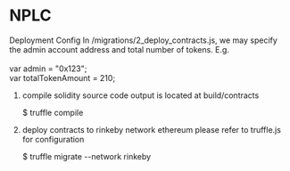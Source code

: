 # NPLC

Deployment Config
In /migrations/2_deploy_contracts.js, 
we may specify the admin account address and total number of tokens. E.g.
<br>
<br>
   var admin = "0x123";<br>
   var totalTokenAmount = 210;<br>


1. compile solidity source code
   output is located at build/contracts
   
   $ truffle compile

2. deploy contracts to rinkeby network ethereum
   please refer to truffle.js for configuration

   $ truffle migrate --network rinkeby
